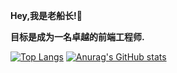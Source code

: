 <strong>Hey,我是老船长!👋 </strong>

<strong>目标是成为一名卓越的前端工程师. </strong>



[![Top Langs](https://github-readme-stats.vercel.app/api/top-langs/?username=lionel-king11&show_icons=true&theme=#F8F5F0)](https://github.com/anuraghazra/github-readme-stats)
[![Anurag's GitHub stats](https://github-readme-stats.vercel.app/api?username=lionel-king11&show_icons=true&theme=#F8F5F0)](https://github.com/anuraghazra/github-readme-stats)

